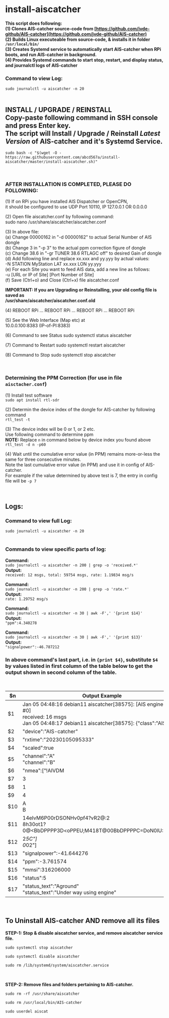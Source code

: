 # install-aiscatcher

**This script does following:** </br>
**(1) Clones AIS-catcher source-code from [https://github.com/jvde-github/AIS-catcher](https://github.com/jvde-github/AIS-catcher)** </br>
**(2) Builds Linux executeable from source-code, & installs it in folder `/usr/local/bin/`** </br>
**(3) Creates Systemd service to automatically start AIS-catcher when RPi boots, and run AIS-catcher in background.** </br>
**(4) Provides Systemd commands to start stop, restart, and display status, and journalctl logs of AIS-catcher** </br>
### Command to view Log: 
`sudo journalctl -u aiscatcher -n 20 ` </br></br>

## INSTALL / UPGRADE / REINSTALL </br> Copy-paste following command in SSH console and press Enter key. </br> The script will Install / Upgrade / Reinstall _Latest Version_ of AIS-catcher and it's Systemd Service.  </br>

```
sudo bash -c "$(wget -O - https://raw.githubusercontent.com/abcd567a/install-aiscatcher/master/install-aiscatcher.sh)"

```

</br>

### AFTER INSTALLATION IS COMPLETED, PLEASE DO FOLLOWING: </br>
(1) If on RPi you have installed AIS Dispatcher or OpenCPN, </br>
    it should be configured to use UDP Port 10110, IP 127.0.0.1 OR 0.0.0.0 </br>

(2) Open file aiscatcher.conf by following command: </br>
       sudo nano /usr/share/aiscatcher/aiscatcher.conf </br>

(3) In above file: </br>
     (a) Change 00000162 in "-d 00000162" to actual Serial Number of AIS dongle </br>
     (b) Change 3 in "-p 3" to the actual ppm correction figure of dongle </br>
     (c) Change 38.6 in "-gr TUNER 38.6 RTLAGC off" to desired Gain of dongle </br>
     (d) Add following line and replace xx.xxx and yy.yyy by actual values: </br>
          -N STATION MyStation LAT xx.xxx LON yy.yyy </br>
     (e) For each Site you want to feed AIS data, add a new line as follows: </br>
          -u [URL or IP of Site] [Port Number of Site] </br>
     (f) Save (Ctrl+o) and  Close (Ctrl+x) file aiscatcher.conf </br>

**IMPORTANT: If you are Upgrading or Reinstalling, your old config file is saved as** </br>
       **/usr/share/aiscatcher/aiscatcher.conf.old** </br>

(4) REBOOT RPi ... REBOOT RPi ... REBOOT RPi ... REBOOT RPi </br>

(5) See the Web Interface (Map etc) at </br>
        10.0.0.100:8383  (IP-of-PI:8383) </br>

(6) Command to see Status sudo systemctl status aiscatcher </br>

(7) Command to Restart    sudo systemctl restart aiscatcher </br>

(8) Command to Stop       sudo systemctl stop aiscatcher </br>

</br>

### Determining the PPM Correction (for use in file `aisctacher.conf`) </br>

(1) Install test software </br>
`sudo apt install rtl-sdr  ` </br>

(2) Determin the device index of the dongle for AIS-catcher by following command </br>
`rtl_test -t`  </br>

(3) The device index will be 0 or 1, or 2 etc. </br>
Use following command to determine ppm  </br>
**NOTE:** Replace `n` in command below by device index you found above </br>
`rtl_test -d n -p60 ` </br>

(4) Wait until the cumulative error value (in PPM) remains more-or-less the same for three consecutive minutes. </br>
Note the last cumulative error value (in PPM) and use it in config of AIS-catcher.</br>
For example if the value determined by above test is 7, the entry in config file will be `-p 7` </br>

</br>

## Logs:
### Command to view full Log: 
`sudo journalctl -u aiscatcher -n 20 ` </br></br>

### Commands to view specific parts of log:

**Command:**  </br>
`sudo journalctl -u aiscatcher -n 200 | grep -o 'received.*'  ` </br>
**Output:** </br>
`received: 12 msgs, total: 59754 msgs, rate: 1.19834 msg/s ` </br> 

**Command:**  </br>
`sudo journalctl -u aiscatcher -n 200 | grep -o 'rate.*'  ` </br>
**Output:** </br>
`rate: 1.29752 msg/s`  </br>

**Command:** </br>
`sudo journalctl -u aiscatcher -n 30 | awk -F',' '{print $14}'  ` </br>
**Output:** </br>
`"ppm":4.340278`  </br>

**Command:** </br>
`sudo journalctl -u aiscatcher -n 30 | awk -F',' '{print $13}'  ` </br>
**Output:** </br>
`"signalpower":-46.787212`  </br>

### In above command's last part, i.e. in `{print $4}`, substitute `$4` by values listed in first column of the table below to get the output shown in second column of the table.

&nbsp;

| $n  |  Output  Example  |
|---|---|
| $1 | Jan 05 04:48:16 debian11 aiscatcher[38575]: [AIS engine v0.42 #0] </br>    received: 16 msgs </br> Jan 05 04:48:17 debian11 aiscatcher[38575]: {"class":"AIS"|
| $2 | "device":"AIS-catcher" |
| $3 | "rxtime":"20230105095333" |
| $4 | "scaled":true |
| $5 | "channel":"A" </br> "channel":"B" |
| $6 | "nmea":["!AIVDM |
| $7 | 3 |
| $8 | 1 |
| $9 | 4|
| $10 |  A </br> B |
| $11 | 14eIvM6P00rDSONHv0pf4?vR2@:2 </br> 8h30ot1?0@<BbDPPPP3D<oPPEU;M418T@00BbDPPPPC=DoN0lU:2WQ8v  |  
| $12 | 2*5C"] </br> 0*02"] |
| $13 | "signalpower":-41.644276 |
| $14 | "ppm":-3.761574 |
| $15 | "mmsi":316206000 |
| $16 | "status":5 |
| $17 | "status_text":"Aground" </br> "status_text":"Under way using engine" |

&nbsp;

## To Uninstall AIS-catcher AND remove all its files

**STEP-1: Stop & disable aiscatcher service, and remove aiscatcher service file.**

```
sudo systemctl stop aiscatcher  

sudo systemctl disable aiscatcher  

sudo rm /lib/systemd/system/aiscatcher.service  

```

&nbsp;

**STEP-2: Remove files and folders pertaining to AIS-catcher.**

```
sudo rm -rf /usr/share/aiscatcher

sudo rm /usr/local/bin/AIS-catcher

sudo userdel aiscat   

```

&nbsp;

